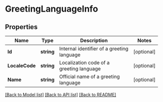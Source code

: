 # GreetingLanguageInfo

## Properties
Name | Type | Description | Notes
------------ | ------------- | ------------- | -------------
**Id** | **string** | Internal identifier of a greeting language | [optional] 
**LocaleCode** | **string** | Localization code of a greeting language | [optional] 
**Name** | **string** | Official name of a greeting language | [optional] 

[[Back to Model list]](../README.md#documentation-for-models) [[Back to API list]](../README.md#documentation-for-api-endpoints) [[Back to README]](../README.md)


